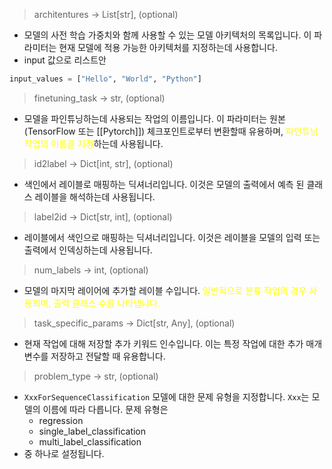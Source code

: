 > architentures -> List[str], (optional)
- 모델의 사전 학습 가중치와 함께 사용할 수 있는 모델 아키텍처의 목록입니다. 이 파라미터는 현재 모델에 적용 가능한 아키텍처를 지정하는데 사용합니다.
- input 값으로 리스트안 
```python
input_values = ["Hello", "World", "Python"]
```

> finetuning_task -> str, (optional)
- 모델을 파인튜닝하는데 사용되는 작업의 이름입니다. 이 파라미터는 원본 (TensorFlow 또는 [[Pytorch]]) 체크포인트로부터 변환할때 유용하며, <font color="#ffff00">파인튜닝 작업의 이름을 지정</font>하는데 사용됩니다.

> id2label -> Dict[int, str], (optional)
- 색인에서 레이블로 매핑하는 딕셔너리입니다. 이것은 모델의 출력에서 예측 된 클래스 레이블을 해석하는데 사용됩니다.

> label2id -> Dict[str, int], (optional)
- 레이블에서 색인으로 매핑하는 딕셔너리입니다. 이것은 레이블을 모델의 입력 또는 출력에서 인덱싱하는데 사용됩니다.

> num_labels -> int, (optional)
- 모델의 마지막 레이어에 추가할 레이블 수입니다. <font color="#ffff00">일반적으로 분류 작업의 경우 사용되며, 출력 클래스 수를 나타냅니다.</font>

> task_specific_params -> Dict[str, Any], (optional)
- 현재 작업에 대해 저장할 추가 키워드 인수입니다. 이는 특정 작업에 대한 추가 매개변수를 저장하고 전달할 때 유용합니다.

> problem_type -> str, (optional)
- `XxxForSequenceClassification` 모델에 대한 문제 유형을 지정합니다. `Xxx`는 모델의 이름에 따라 다릅니다. 문제 유형은
	- regression
	- single_label_classification
	- multi_label_classification
- 중 하나로 설정됩니다.


